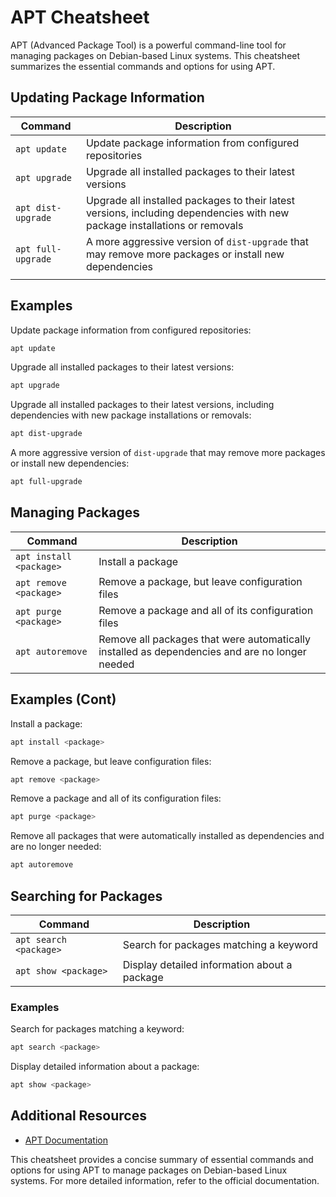 # APT Cheatsheet

APT (Advanced Package Tool) is a powerful command-line tool for managing packages on Debian-based Linux systems. This cheatsheet summarizes the essential commands and options for using APT.

## Updating Package Information

| Command            | Description                                                                                                                |
| ------------------ | -------------------------------------------------------------------------------------------------------------------------- |
| `apt update`       | Update package information from configured repositories                                                                    |
| `apt upgrade`      | Upgrade all installed packages to their latest versions                                                                    |
| `apt dist-upgrade` | Upgrade all installed packages to their latest versions, including dependencies with new package installations or removals |
| `apt full-upgrade` | A more aggressive version of `dist-upgrade` that may remove more packages or install new dependencies                      |
|                    |

## Examples

Update package information from configured repositories:

```bash
apt update
```

Upgrade all installed packages to their latest versions:

```bash
apt upgrade
```

Upgrade all installed packages to their latest versions, including dependencies with new package installations or removals:

```bash
apt dist-upgrade
```

A more aggressive version of `dist-upgrade` that may remove more packages or install new dependencies:

```bash
apt full-upgrade
```

## Managing Packages

| Command                 | Description                                                                                    |
| ----------------------- | ---------------------------------------------------------------------------------------------- |
| `apt install <package>` | Install a package                                                                              |
| `apt remove <package>`  | Remove a package, but leave configuration files                                                |
| `apt purge <package>`   | Remove a package and all of its configuration files                                            |
| `apt autoremove`        | Remove all packages that were automatically installed as dependencies and are no longer needed |

## Examples (Cont)

Install a package:

```bash
apt install <package>
```

Remove a package, but leave configuration files:

```bash
apt remove <package>
```

Remove a package and all of its configuration files:

```bash
apt purge <package>
```

Remove all packages that were automatically installed as dependencies and are no longer needed:

```bash
apt autoremove
```

## Searching for Packages

| Command                | Description                                  |
| ---------------------- | -------------------------------------------- |
| `apt search <package>` | Search for packages matching a keyword       |
| `apt show <package>`   | Display detailed information about a package |

### Examples

Search for packages matching a keyword:

```bash
apt search <package>
```

Display detailed information about a package:

```bash
apt show <package>
```

## Additional Resources

- [APT Documentation](https://manpages.debian.org/buster/apt/apt.8.en.html)

This cheatsheet provides a concise summary of essential commands and options for using APT to manage packages on Debian-based Linux systems. For more detailed information, refer to the official documentation.
